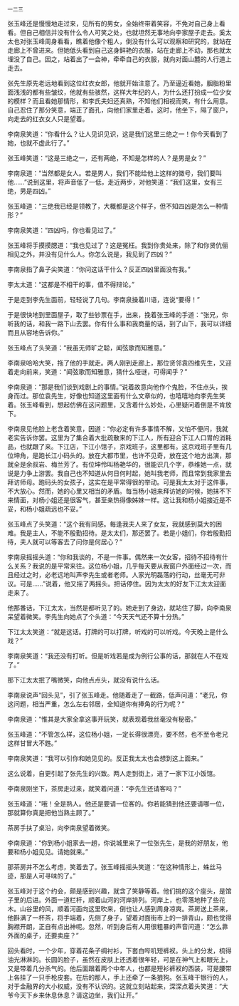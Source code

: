     一二三 

   张玉峰还是慢慢地走过来，见所有的男女，全始终带着笑容，不免对自己身上看看。但自己相信并没有什么令人可笑之处，也就坦然无事地向李家屋子走去。奚太太也对张玉峰周身看看，瞧着他像个粗人，倒没有什么可以观察和研究的，就站在走廊上不曾进来。但她低头看到自己这身鲜艳的衣服，站在走廊上不动，那也就太埋没了自己。因之，站着出了一会神，牵牵自己的衣服，就向对面山麓的人行道上走去。

   张先生原先老远地看到这位红衣女郎，他就开始注意了。乃至逼近看她，胭脂粉里面浅浅的都有些皱纹，他就有些骇然，这样大年纪的人，为什么还打扮成一位少女的模样？而且看她那情形，和李氏夫妇还真熟，不知他们相视而笑，有什么用意。自己忍住了那分笑意，端正了面孔，向他们家里走着。这时，他坐下，隔了窗户，向走去的红衣女人只是望着。

   李南泉笑道：“你看什么？让人见识见识，这是我们这里三绝之一！你今天看到了她，也就不虚此行了。”

   张玉峰笑道：“这是三绝之一，还有两绝，不知是怎样的人？是男是女？”

   李南泉道：“当然都是女人。若是男人，我们不能给他上这样的徽号，我们要叫他……”说到这里，将声音低了一低，走近两步，对他笑道：“我们这里，女有三绝，男是四凶。”

   张玉峰道：“三绝我已经是领教了，大概都是这个样子，但不知四凶是怎么一种情形？”

   李南泉笑道：“四凶吗，你也看见过了。”

   张玉峰将手摸摸腮道：“我也见过了？这是冤枉。我到你贵处来，除了和你贤伉俪相见之外，并没有见什么人。你怎么说是，我见到了四凶？”

   李南泉指了鼻子尖笑道：“你问这话干什么？反正四凶里面没有我。”

   李太太道：“这都是不相干的事，值不得辩论。”

   于是走到李先生面前，轻轻说了几句。李南泉操着川语，连说“要得！”

   于是很快地到里面屋子，取了些钞票在手，出来，挽着张玉峰的手道：“张兄，你听我的话，和我一路下山去罢。你有什么事和我商量的话，到了山下，我可以详细而且从容地告诉你。”

   张玉峰点了头笑道：“我虽无师旷之聪，闻弦歌而知雅意。”

   李南泉哈哈大笑，拖了他的手就走。两人刚到走廊上，那位贤邻袁四维先生，又迎着走向前来，笑道：“闻弦歌而知雅意，猜什么哑谜，可得闻乎？”

   李南泉道：“那是我们谈到戏剧上的事情。”说着故意向他作个鬼脸，不住点头，挨身而过。那位袁先生，好像也知道这里面有什么文章似的，也嘻嘻地向李先生笑着。张玉峰看到，想起仿佛在这问题里，又含着什么妙处，心里疑问着倒是不肯放下。

   李南泉见他脸上老含着笑意，因道：“你必定有许多事情不解，又怕不便问，我就老实告诉你罢。这里为了集合着大批疏散来的下江人，所有迎合下江人口胃的消耗品，也就跟了来。下江店，下江小馆子，京戏班子，这里都有。这京戏班子里有几位坤角，是跑长江小码头的。放在大都市里，也许不见奇，放在这个地方出演，那就全是余叔岩、梅兰芳了。有位坤伶叫杨艳华的，很能识几个字，恭维她一点，就说是力争上游罢。我自己也不知道从何日何时起，她叫我老师，而且常到我家里去拜访师母。跑码头的女孩子，这实在是平常得很的举动。可是我太太对于这件事，不大放心。然而，她的心里又相当的矛盾。每当杨小姐来拜访她的时候，她抹不下来情面，对杨小姐还是很客气，甚至亲热得像姊妹一样。这让我和杨小姐接近是不妥，和杨小姐疏远也不妥。”

   张玉峰点了头笑道：“这个我有同感。每逢我夫人来了女友，我就感到莫大的困难。我是主人，不能不殷勤招待。是太太们，那还罢了。若是小姐们，你若殷勤招待，夫人就可以等客去了问你是何居心？”

   李南泉摇摇头道：“你和我谈的，不是一件事。偶然来一次女客，招待不招待有什么关系？我说的是平常来往。这位杨小姐，几乎每天要从我窗户外面经过一次，而且经过之时，必老远地叫声李先生或者老师。人家光明磊落的行动，丝毫无可非议。可是……”说着，他又摇了两摇头。把话停住。因为太太的好友下江太太迎面走来了。

   他那番话，下江太太，当然是都听见了的。她走到了身边，就站住了脚，向李南泉呆望着微笑。李先生向她点了个头道：“今天天气还不算十分热。”

   下江太太笑道：“就是这话。打牌的可以打牌，听戏的可以听戏。今天晚上是什么戏？”

   李南泉笑道：“我还没有打听。但是听戏若是成为例行公事的话，那就在人不在戏了。”

   那下江太太抿了嘴微笑，向他点点头，就没有说什么话。

   李南泉说声“回头见”，引了张玉峰走。他随着走了一截路，低声问道：“老兄，你这问题，相当严重，怎么左右邻居，全知道你有捧角的行为呢？”

   李南泉道：“惟其是大家全拿这事开玩笑，就表现着我丝毫没有秘密。”

   张玉峰道：“不管怎么样，这位杨小姐，一定长得很漂亮，要不然，也不至令老兄这样甘冒大不韪。”

   李南泉笑道：“我可以引你和她见见的。反正我太太也会想到这上面来。”

   这么说着，自更引起了张先生的兴致。两人走到街上，进了一家下江小饭馆。

   李南泉刚坐下，茶房走过来，就笑着问道：“李先生还请客吗？”

   张玉峰道：“哦！全是熟人。他还是要请一位客的。你若能猜到他还要请哪一位，那就算你真是把他当熟主顾了。”

   茶房手扶了桌沿，向李南泉望着微笑。

   李南泉道：“你到杨小姐家去一趟，你说城里来了一位张先生，是我的好朋友，他要和杨小姐见见。请她就来。”

   那茶房并不怎么考虑，笑着去了。张玉峰摇摇头笑道：“在这种情形上，蛛丝马迹，那是人可寻味的了。”

   张玉峰对于这个约会，颇是感到兴趣，就含了笑静等着。他们挑的这个座头，是馆子里的后进。外面一道栏杆，顺着山河的河岸排列。河岸上，也零落地种了些花木。山谷里的风，顺着河面向这里吹来，倒也让人感到周身凉爽。茶房送上茶来，他斟满了一杯茶，将手端着，先侧了身子，望着对面街市上的一排青山，颇也觉得胸襟开朗，正自有点出神呢。忽然，听到身后有人用很粗暴的声音问道：“怎么靠外面的桌子，还要卖座？”

   回头看时，一个少年，穿着花条子绸衬衫，下套白哔叽短裤衩。头上的分发，梳得油光淋淋的。长圆的脸子，虽然在皮肤上还透着很年轻，可是在神气上和眼光上，又是带着几分杀气的。他后面跟着两个中年人，也都是短衫裤衩的西装，可是腰带上各挂了一只手枪皮套。在后的那人，手上还牵了一条狼狗。张玉峰干银行的人，对于金融界的大小权威，没有不认识的。这就立刻站起来，深深点着头笑道：“大爷今天下乡来休息休息？请这边坐，我们让开。”

